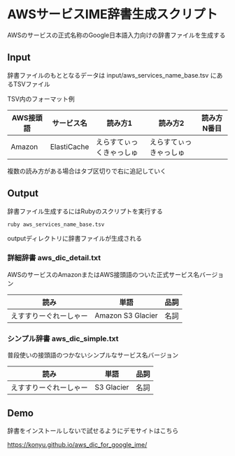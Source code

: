 # AWSサービスIME辞書生成スクリプト

AWSのサービスの正式名称のGoogle日本語入力向けの辞書ファイルを生成する

## Input
辞書ファイルのもととなるデータは
input/aws_services_name_base.tsv にあるTSVファイル

TSV内のフォーマット例

|AWS接頭語|サービス名|読み方1|読み方2|読み方N番目|
|---|---|---|---|---|
|Amazon|ElastiCache|えらすてぃっくきゃっしゅ|えらすてぃっきゃっしゅ||	

複数の読み方がある場合はタブ区切りで右に追記していく

## Output

辞書ファイル生成するにはRubyのスクリプトを実行する

```
ruby aws_services_name_base.tsv
```

outputディレクトリに辞書ファイルが生成される

### 詳細辞書 aws_dic_detail.txt
AWSのサービスのAmazonまたはAWS接頭語のついた正式サービス名バージョン

|読み|単語|品詞|
|---|---|---|
|えすすりーぐれーしゃー|Amazon S3 Glacier|名詞|

### シンプル辞書 aws_dic_simple.txt
普段使いの接頭語のつかないシンプルなサービス名バージョン

|読み|単語|品詞|
|---|---|---|
|えすすりーぐれーしゃー|S3 Glacier|名詞|

## Demo
辞書をインストールしないで試せるようにデモサイトはこちら

https://konyu.github.io/aws_dic_for_google_ime/ 